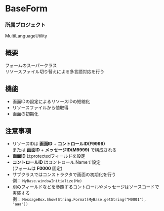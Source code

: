 # BaseForm

### 所属プロジェクト
MultiLanguageUtility

## 概要
フォームのスーパークラス  
リソースファイル切り替えによる多言語対応を行う

## 機能
* 画面IDの設定によるリソースIDの短縮化
* リソースファイルから値取得
* 画面の初期化  

## 注意事項
* リソースIDは __画面ID__ + __コントロールID(F9999)__  
  または __画面ID__ + __メッセージID(M9999)__ で構成される  
 * __画面ID__ はprotectedフィールドを設定  
 * __コントロールID__ はコントロール.Nameで設定  
   (フォームは __F0000__  固定)  
* サブクラスではコンストラクタで画面の初期化を行う  
  例： ``` MyBase.windowInitialize(Me) ```
* 別のフィールドなどを参照するコントロールやメッセージはソースコードで実装する  
  例： ``` MessageBox.Show(String.Format(MyBase.getString("M0001"), "aaa")) ```
